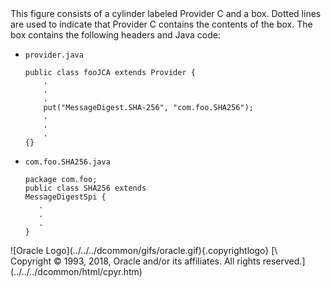 <div>
This figure consists of a cylinder labeled Provider C and a box. Dotted
lines are used to indicate that Provider C contains the contents of the
box. The box contains the following headers and Java code:

-   `provider.java`

    ``` {.oac_no_warn dir="ltr"}
    public class fooJCA extends Provider {
        .
        .
        .
        put("MessageDigest.SHA-256", "com.foo.SHA256");
        .
        .
        .
    {}
    ```

-   `com.foo.SHA256.java`

    ``` {.oac_no_warn dir="ltr"}
    package com.foo;
    public class SHA256 extends
    MessageDigestSpi {
       .
       .
       .
    }
    ```

</div>
<div class="footer">
![Oracle Logo](../../../dcommon/gifs/oracle.gif){.copyrightlogo} [\
<span class="copyrightlogo">Copyright © 1993, 2018,
Oracle and/or its affiliates. All rights reserved.</span>](../../../dcommon/html/cpyr.htm)

</div>
